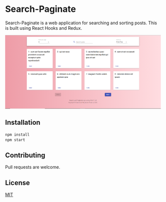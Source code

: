 # Search-Paginate

Search-Paginate is a web application for searching and sorting posts.
This is built using React Hooks and Redux.

![alt text](https://github.com/ChakravarthiChowdary/search-paginate/blob/master/src/Search-Paginate.PNG)

## Installation

```bash
npm install
npm start
```

## Contributing

Pull requests are welcome.

## License

[MIT](https://choosealicense.com/licenses/mit/)
